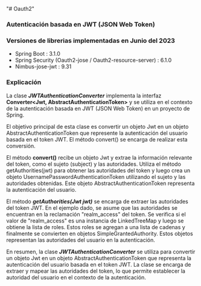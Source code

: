 "# Oauth2" 

### Autenticación basada en JWT (JSON Web Token)

### Versiones de librerias implementadas en Junio del 2023

- Spring Boot : 3.1.0
- Spring Security (Oauth2-jose / Oauth2-resource-server) : 6.1.0
- Nimbus-jose-jwt : 9.31

### Explicación

La clase ***JWTAuthenticationConverter*** implementa la interfaz **Converter<Jwt, AbstractAuthenticationToken>** y se utiliza en el contexto de la autenticación basada en JWT (JSON Web Token) en un proyecto de Spring.

El objetivo principal de esta clase es convertir un objeto Jwt en un objeto AbstractAuthenticationToken que represente la autenticación del usuario basada en el token JWT. El método convert() se encarga de realizar esta conversión.

El método **convert()** recibe un objeto Jwt y extrae la información relevante del token, como el sujeto (subject) y las autoridades. Utiliza el método getAuthorities(jwt) para obtener las autoridades del token y luego crea un objeto UsernamePasswordAuthenticationToken utilizando el sujeto y las autoridades obtenidas. Este objeto AbstractAuthenticationToken representa la autenticación del usuario.

El método ***getAuthorities(Jwt jwt)*** se encarga de extraer las autoridades del token JWT. En el ejemplo dado, se asume que las autoridades se encuentran en la reclamación "realm_access" del token. Se verifica si el valor de "realm_access" es una instancia de LinkedTreeMap y luego se obtiene la lista de roles. Estos roles se agregan a una lista de cadenas y finalmente se convierten en objetos SimpleGrantedAuthority. Estos objetos representan las autoridades del usuario en la autenticación.

En resumen, la clase ***JWTAuthenticationConverter*** se utiliza para convertir un objeto Jwt en un objeto AbstractAuthenticationToken que representa la autenticación del usuario basada en el token JWT. La clase se encarga de extraer y mapear las autoridades del token, lo que permite establecer la autoridad del usuario en el contexto de la autenticación.